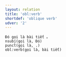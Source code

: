 ```yaml
---
layout: relation
title: 'obl:verb'
shortdef: 'oblique verb'
udver: '2'
---
```


~~~ sdparse
Đó gọi là bài tiết 。
nsubj(gọi là, Đó)
punct(gọi là, .)
obl:verb(gọi là, bài tiết)
~~~

<!-- Interlanguage links updated Po 11. listopadu 2024, 20:11:22 CET -->
